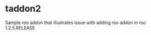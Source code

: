 taddon2
=======

Sample roo addon that illustrates issue with adding roo addon in roo 1.2.5.RELEASE
